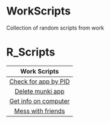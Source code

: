 # WorkScripts
Collection of random scripts from work
# R_Scripts
| Work Scripts |
|:---------:|
|[Check for app by PID](edpacheck.txt)|
|[Delete munki app](Delete_munki.txt)|
|[Get info on computer](ComputerInfo2.txt)|
|[Mess with friends](MacintoshResources.txt)|
